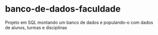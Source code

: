 # banco-de-dados-faculdade
Projeto em SQL montando um banco de dados e populando-o com dados de alunos, turmas e disciplinas
